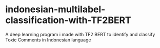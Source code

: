 # indonesian-multilabel-classification-with-TF2BERT
A deep learning program i made with TF2 BERT to identify and classify Toxic Comments in Indonesian language
